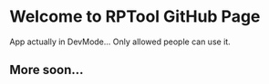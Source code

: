 # Welcome to RPTool GitHub Page

App actually in DevMode...
Only allowed people can use it.

## More soon...
